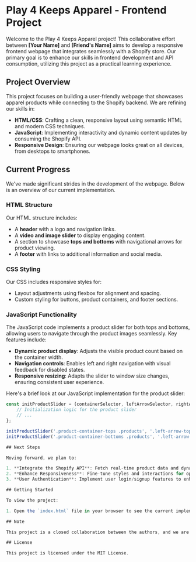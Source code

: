 # Play 4 Keeps Apparel - Frontend Project

Welcome to the Play 4 Keeps Apparel project! This collaborative effort between **[Your Name]** and **[Friend's Name]** aims to develop a responsive frontend webpage that integrates seamlessly with a Shopify store. Our primary goal is to enhance our skills in frontend development and API consumption, utilizing this project as a practical learning experience.

## Project Overview

This project focuses on building a user-friendly webpage that showcases apparel products while connecting to the Shopify backend. We are refining our skills in:

- **HTML/CSS**: Crafting a clean, responsive layout using semantic HTML and modern CSS techniques.
- **JavaScript**: Implementing interactivity and dynamic content updates by consuming the Shopify API.
- **Responsive Design**: Ensuring our webpage looks great on all devices, from desktops to smartphones.

## Current Progress

We've made significant strides in the development of the webpage. Below is an overview of our current implementation.

### HTML Structure

Our HTML structure includes:

- A **header** with a logo and navigation links.
- A **video and image slider** to display engaging content.
- A section to showcase **tops and bottoms** with navigational arrows for product viewing.
- A **footer** with links to additional information and social media.

### CSS Styling

Our CSS includes responsive styles for:

- Layout adjustments using flexbox for alignment and spacing.
- Custom styling for buttons, product containers, and footer sections.

### JavaScript Functionality

The JavaScript code implements a product slider for both tops and bottoms, allowing users to navigate through the product images seamlessly. Key features include:

- **Dynamic product display**: Adjusts the visible product count based on the container width.
- **Navigation controls**: Enables left and right navigation with visual feedback for disabled states.
- **Responsive resizing**: Adapts the slider to window size changes, ensuring consistent user experience.

Here's a brief look at our JavaScript implementation for the product slider:

```javascript
const initProductSlider = (containerSelector, leftArrowSelector, rightArrowSelector) => {
    // Initialization logic for the product slider
    // ...
};

initProductSlider('.product-container-tops .products', '.left-arrow-tops', '.right-arrow-tops');
initProductSlider('.product-container-bottoms .products', '.left-arrow-bottoms', '.right-arrow-bottoms');

## Next Steps

Moving forward, we plan to:

1. **Integrate the Shopify API**: Fetch real-time product data and dynamically display it on the webpage.
2. **Enhance Responsiveness**: Fine-tune styles and interactions for optimal mobile experience.
3. **User Authentication**: Implement user login/signup features to enhance user engagement.

## Getting Started

To view the project:

1. Open the `index.html` file in your browser to see the current implementation.

## Note

This project is a closed collaboration between the authors, and we are not seeking contributions from outside parties. Please do not clone or fork this repository.

## License

This project is licensed under the MIT License.


